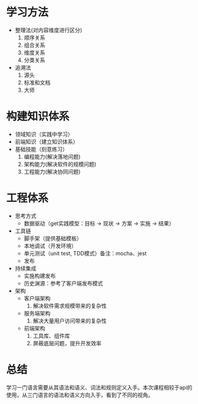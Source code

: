 # 学习方法
+ 整理法(对内容维度进行区分)
    1. 顺序关系
    2. 组合关系
    3. 维度关系
    4. 分类关系
+ 追溯法
    1. 源头
    2. 标准和文档
    3. 大师 
# 构建知识体系
+ 领域知识（实践中学习）
+ 前端知识（建立知识体系）
+ 基础技能（刻意练习）
    1. 编程能力(解决落地问题)
    2. 架构能力(解决软件的规模问题)
    3. 工程能力(解决协同问题)

# 工程体系
+ 思考方式
    - 数据驱动（get实践模型：目标 -> 现状 -> 方案 -> 实施 -> 结果）
+ 工具链
    - 脚手架（提供基础模板）
    - 本地调试（开发环境）
    - 单元测试（unit test, TDD模式）备注：mocha、jest
    - 发布
+ 持续集成
    - 实施构建发布
    - 历史渊源：参考了客户端发布模式
+ 架构
    - 客户端架构
        1. 解决软件需求规模带来的复杂性
    - 服务端架构
        1. 解决大量用户访问带来的复杂性
    - 前端架构
        1. 工具库、组件库
        2. 屏蔽底层问题，提升开发效率

# 总结

学习一门语言需要从其语法和语义、词法和规则定义入手。本次课程相较于api的使用，从三门语言的语法和语义方向入手，看到了不同的视角。
